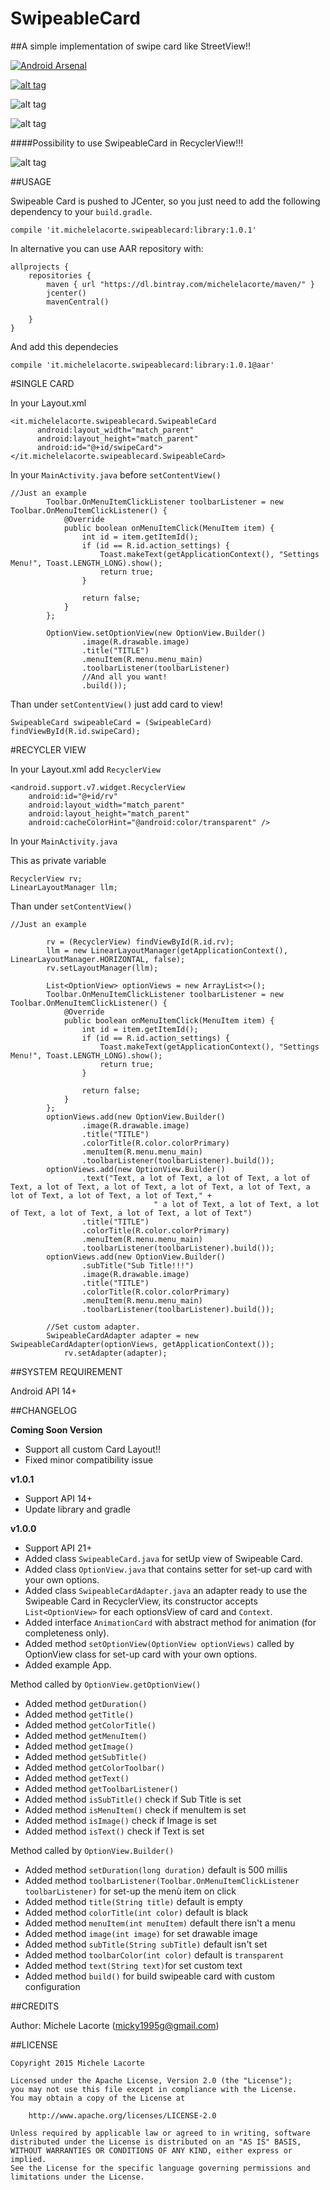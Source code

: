 # SwipeableCard
##A simple implementation of swipe card like StreetView!!

[![Android Arsenal](https://img.shields.io/badge/Android%20Arsenal-SwipeableCard-green.svg?style=true)](https://android-arsenal.com/details/1/2880)

[![alt tag](http://www.android-gems.com/badge/michelelacorte/SwipeableCard.svg)](http://www.android-gems.com/lib/michelelacorte/SwipeableCard?lib_id=753)

![alt tag](http://i.giphy.com/26tP83JrpN9mpN5wA.gif)

![alt tag](http://i.giphy.com/d2Za0uOe8fPYa38Q.gif)

####Possibility to use SwipeableCard in RecyclerView!!!

![alt tag](http://i.giphy.com/3o8doQxv28CVTGdM6Q.gif)


##USAGE

Swipeable Card is pushed to JCenter, so you just need to add the following dependency to your `build.gradle`.
```
compile 'it.michelelacorte.swipeablecard:library:1.0.1'
```

In alternative you can use AAR repository with:

```
allprojects {
    repositories {
        maven { url "https://dl.bintray.com/michelelacorte/maven/" }
        jcenter()
        mavenCentral()

    }
}
```

And add this dependecies

```
compile 'it.michelelacorte.swipeablecard:library:1.0.1@aar'
```

#SINGLE CARD

In your Layout.xml

```
<it.michelelacorte.swipeablecard.SwipeableCard
      android:layout_width="match_parent"
      android:layout_height="match_parent"
      android:id="@+id/swipeCard">
</it.michelelacorte.swipeablecard.SwipeableCard>
```

In your `MainActivity.java` before `setContentView()`

```
//Just an example
        Toolbar.OnMenuItemClickListener toolbarListener = new Toolbar.OnMenuItemClickListener() {
            @Override
            public boolean onMenuItemClick(MenuItem item) {
                int id = item.getItemId();
                if (id == R.id.action_settings) {
                    Toast.makeText(getApplicationContext(), "Settings Menu!", Toast.LENGTH_LONG).show();
                    return true;
                }

                return false;
            }
        };

        OptionView.setOptionView(new OptionView.Builder()
                .image(R.drawable.image)
                .title("TITLE")
                .menuItem(R.menu.menu_main)
                .toolbarListener(toolbarListener)
                //And all you want!
                .build());
```
Than under `setContentView()` just add card to view!

```
SwipeableCard swipeableCard = (SwipeableCard) findViewById(R.id.swipeCard);
```

#RECYCLER VIEW

In your Layout.xml add `RecyclerView`

```
<android.support.v7.widget.RecyclerView
    android:id="@+id/rv"
    android:layout_width="match_parent"
    android:layout_height="match_parent"
    android:cacheColorHint="@android:color/transparent" />
```

In your `MainActivity.java`

This as private variable

```
RecyclerView rv;
LinearLayoutManager llm;
```

Than under `setContentView()`

```
//Just an example

        rv = (RecyclerView) findViewById(R.id.rv);
        llm = new LinearLayoutManager(getApplicationContext(), LinearLayoutManager.HORIZONTAL, false);
        rv.setLayoutManager(llm);

        List<OptionView> optionViews = new ArrayList<>();
        Toolbar.OnMenuItemClickListener toolbarListener = new Toolbar.OnMenuItemClickListener() {
            @Override
            public boolean onMenuItemClick(MenuItem item) {
                int id = item.getItemId();
                if (id == R.id.action_settings) {
                    Toast.makeText(getApplicationContext(), "Settings Menu!", Toast.LENGTH_LONG).show();
                    return true;
                }

                return false;
            }
        };
        optionViews.add(new OptionView.Builder()
                .image(R.drawable.image)
                .title("TITLE")
                .colorTitle(R.color.colorPrimary)
                .menuItem(R.menu.menu_main)
                .toolbarListener(toolbarListener).build());
        optionViews.add(new OptionView.Builder()
                .text("Text, a lot of Text, a lot of Text, a lot of Text, a lot of Text, a lot of Text, a lot of Text, a lot of Text, a lot of Text, a lot of Text, a lot of Text," +
                                " a lot of Text, a lot of Text, a lot of Text, a lot of Text, a lot of Text, a lot of Text")
                .title("TITLE")
                .colorTitle(R.color.colorPrimary)
                .menuItem(R.menu.menu_main)
                .toolbarListener(toolbarListener).build());
        optionViews.add(new OptionView.Builder()
                .subTitle("Sub Title!!!")
                .image(R.drawable.image)
                .title("TITLE")
                .colorTitle(R.color.colorPrimary)
                .menuItem(R.menu.menu_main)
                .toolbarListener(toolbarListener).build());

        //Set custom adapter.
        SwipeableCardAdapter adapter = new SwipeableCardAdapter(optionViews, getApplicationContext());
            rv.setAdapter(adapter);
```

##SYSTEM REQUIREMENT

Android API 14+

##CHANGELOG

**Coming Soon Version**
- Support all custom Card Layout!!
- Fixed minor compatibility issue

**v1.0.1**
- Support API 14+
- Update library and gradle

**v1.0.0**
- Support API 21+
- Added class `SwipeableCard.java` for setUp view of Swipeable Card.
- Added class `OptionView.java` that contains setter for set-up card with your own options.
- Added class `SwipeableCardAdapter.java` an adapter ready to use the Swipeable Card in RecyclerView, its constructor accepts `List<OptionView>` for each optionsView of card and `Context`.
- Added interface `AnimationCard` with abstract method for animation (for completeness only).
- Added method `setOptionView(OptionView optionViews)` called by OptionView class for set-up card with your own options.
- Added example App.

Method called by `OptionView.getOptionView()`
- Added method `getDuration()`
- Added method `getTitle()`
- Added method `getColorTitle()`
- Added method `getMenuItem()`
- Added method `getImage()`
- Added method `getSubTitle()`
- Added method `getColorToolbar()`
- Added method `getText()`
- Added method `getToolbarListener()`
- Added method `isSubTitle()` check if Sub Title is set
- Added method `isMenuItem()` check if menuItem is set
- Added method `isImage()` check if Image is set
- Added method `isText()` check if Text is set

Method called by `OptionView.Builder()`

- Added method `setDuration(long duration)` default is 500 millis
- Added method `toolbarListener(Toolbar.OnMenuItemClickListener toolbarListener)` for set-up the menù item on click
- Added method `title(String title)` default is empty
- Added method `colorTitle(int color)` default is black
- Added method `menuItem(int menuItem)` default there isn't a menu
- Added method `image(int image)` for set drawable image
- Added method `subTitle(String subTitle)` default isn't set
- Added method `toolbarColor(int color)` default is `transparent`
- Added method `text(String text)`for set custom text
- Added method `build()` for build swipeable card with custom configuration

##CREDITS

Author: Michele Lacorte (micky1995g@gmail.com)

##LICENSE

```
Copyright 2015 Michele Lacorte

Licensed under the Apache License, Version 2.0 (the "License");
you may not use this file except in compliance with the License.
You may obtain a copy of the License at

    http://www.apache.org/licenses/LICENSE-2.0

Unless required by applicable law or agreed to in writing, software
distributed under the License is distributed on an "AS IS" BASIS,
WITHOUT WARRANTIES OR CONDITIONS OF ANY KIND, either express or implied.
See the License for the specific language governing permissions and
limitations under the License.
```
